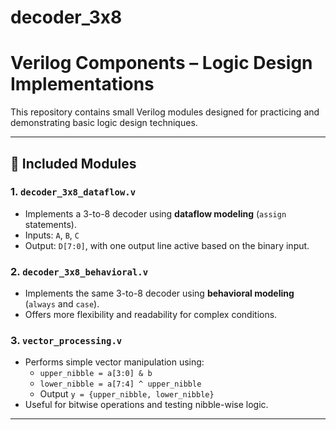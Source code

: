 # decoder_3x8

# Verilog Components – Logic Design Implementations

This repository contains small Verilog modules designed for practicing and demonstrating basic logic design techniques.  

---

## 🔧 Included Modules

### 1. `decoder_3x8_dataflow.v`
- Implements a 3-to-8 decoder using **dataflow modeling** (`assign` statements).
- Inputs: `A`, `B`, `C`
- Output: `D[7:0]`, with one output line active based on the binary input.

### 2. `decoder_3x8_behavioral.v`
- Implements the same 3-to-8 decoder using **behavioral modeling** (`always` and `case`).
- Offers more flexibility and readability for complex conditions.

### 3. `vector_processing.v`
- Performs simple vector manipulation using:
  - `upper_nibble = a[3:0] & b`
  - `lower_nibble = a[7:4] ^ upper_nibble`
  - Output `y = {upper_nibble, lower_nibble}`
- Useful for bitwise operations and testing nibble-wise logic.

---


